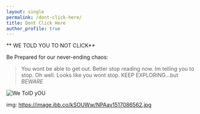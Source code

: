 ```yaml
---
layout: single
permalink: /dont-click-here/
title: Dont Click Here 
author_profile: true
---
```



** WE TOLD YOU TO NOT CLICK**


Be Prepared for our never-ending chaos:
> You wont be able to get out.
> Better stop reading now.
> Im telling you to stop.
> Oh well. Looks like you wont stop.
>KEEP EXPLORING...but *BEWARE*

![We TolD yOU](https://assets.vogue.com/photos/5891c792ce34fb453af7d194/master/pass/drake-memes.gif/logo.png)

img: https://image.ibb.co/kSOUWw/NPAav1517086562.jpg
